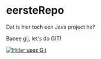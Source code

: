eersteRepo
==========

Dat is hier toch een Java project he?

Banee gij, let's do GIT!

[![Hitler uses Git](http://img.youtube.com/vi/CDeG4S-mJts/0.jpg)](http://www.youtube.com/watch?v=CDeG4S-mJts)
